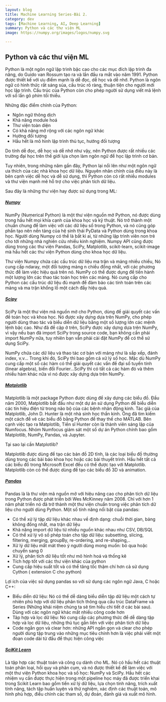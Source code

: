 ```yaml
---
layout: blog
title: Machine Learning Series-Bài 2.
category: dev
tags: [Machine Learning, AI, Deep Learning]
summary: Python và các thư viện ML
image: https://numpy.org/images/logos/numpy.svg

---
```


##  Python và các thư viện ML

Python là một ngôn ngữ lập trình bậc cao cho các mục đích lập trình đa năng, do Guido van Rossum tạo ra và lần đầu ra mắt vào năm 1991. Python được thiết kế với ưu điểm mạnh là dễ đọc, dễ học và dễ nhớ. Python là ngôn ngữ có hình thức rất sáng sủa, cấu trúc rõ ràng, thuận tiện cho người mới học lập trình. Cấu trúc của Python còn cho phép người sử dụng viết mã lệnh với số lần gõ phím tối thiểu.

Những đặc điểm chính của Python:

- Ngôn ngữ thông dịch
- Khả năng module hoá
- Thư viện toàn diện
- Có khả năng mở rộng với các ngôn ngữ khác
- Hướng đối tượng
- Hầu hết là mô hình lập trình thủ tục, hướng đối tượng

Do tính dễ đọc, dễ học và dễ nhớ như vậy, nên Python được rất nhiều các trường đại học trên thế giới lựa chọn làm ngôn ngữ để học lập trình cơ bản. 

Tuy nhiên, trong những năm gần đây, Python lại nổi lên như một ngôn ngữ ưa thích của các nhà khoa học dữ liệu. Nguyên nhân chính của điều này là bên cạnh việc dễ học và dễ sử dụng, thì Python còn có rất nhiều modules và thư viện mạnh mẽ hỗ trợ cho việc phân tích dữ liệu. 

Sau đây là những thư viện hay được sử dụng trong ML:

##### [Numpy](https://numpy.org)

NumPy (Numerical Python) là một thư viện nguồn mở Python, nó được dùng trong hầu hết mọi khía cạnh của khoa học và kỹ thuật. Nó trở thành một chuẩn chung để làm việc với các dữ liệu số trong Python, và nó cũng góp phần tạo nên nền tảng của hệ sinh thái PyData và Python dùng trong khoa học. Người dùng Numpy có thể là bất kì ai, từ những lập trình viên non trẻ cho tới những nhà nghiên cứu nhiều kinh nghiệm. Numpy API cũng được dùng trong các thư viện Pandas, SciPy, Matplotlib, scikit-learn, scikit-image mà hầu hết các thư viện Python dùng cho khoa học dữ liệu.

Thư viện Numpy chứa các cấu trúc dữ liệu ma trận và mảng nhiều chiều, Nó cung cấp ndaray, một đối tượng mảng n chiều đồng nhất, với các phương thức để làm việc hiệu quả trên nó. NumPy có thể được dụng để tiến hành một lượng lớn các thao tác toán học trên các mảng. Nó cung cấp cho Python các cấu trúc dữ liệu đủ mạnh để đảm bảo các tính toán trên các mảng và ma trận khổng lồ một cách đầy hiệu quả.

##### [Scipy](https://www.scipy.org/) 

SciPy là một thư viện mã nguồn mở cho Python, dùng để giải quyết các vấn đề toán học và khoa học. Nó được xây dựng dựa trên NumPy, cho phép người dùng thao tác và biểu diễn dữ liệu bằng một số lượng lớn các mệnh lệnh bậc cao. Như đã đề cập ở trên, SciPy được xây dựng dựa trên NumPy, vì vậy nếu bạn đã import SciPy trong source code, bạn không cần phải import NumPy nữa, tuy nhiên bạn vẫn phải cài đặt NumPy để có thể sử dụng SciPy.

NumPy chứa các dữ liệu và thao tác cơ bản với mảng như là sắp xếp, đánh index, v.v... Trong khi đó, SciPy thì bao gồm cả xử lý số học. Mặc dù NumPy cung cấp một số các hàm có thể giải quyết các vấn đề đại số tuyến tính (linear algebra), biến đổi Fourier...SciPy thì có tất cả các hàm đó và thêm nhiều hàm khác nữa vì nó được xây dựng dựa trên NumPy.

##### [Matplotlib](https://matplotlib.org/)

Matplotlib là một package Python được dùng để xây dựng các biểu đồ. Đầu năm 2000, Matplotlib bắt đầu như một dự án sử dụng Python để biểu diễn các tín hiệu điện từ trong não bộ của các bệnh nhân động kinh. Tác giả của Matplotlib,  John D. Hunter là một nhà sinh học thần kinh. Ông đã tìm kiếm một cách để vẽ các biểu đồ bằng Python để thay thế cho MATLAB. Bên cạnh việc tạo ra Matplotlib, Tiến sĩ Hunter còn là thành viên sáng lập của Numfocus. Nhóm Numfocus giám sát một số dự án Python chính bao gồm Matplotlib, NumPy, Pandas, và Jupyter.

Tại sao lại cần Matplotlib?

Matplotlib được dùng để tạo các bản đồ 2D tĩnh, là các loại biểu đồ thường dùng trong các bài báo khoa học hoặc các bài thuyết trình. Hầu hết tất cả các biểu đồ trong Microsoft Excel đều có thể được tạo với Matplotlib. Matplotlib còn có thể được dùng để tạo các biểu đồ 3D và animation.

##### [Pandas](https://pandas.pydata.org/)

Pandas là là thư viện mã nguồn mở với hiệu năng cao cho phân tích dữ liệu trong Python được phát triển bởi Wes McKinney năm 2008. Chỉ với hơn 1 năm phát triển nó đã trở thành một thư viện chuẩn trong việc phân tích dữ liệu cho người dùng Python. Một số tính năng nổi bật của pandas:

- Có thể xử lý tập dữ liệu khác nhau về định dạng: chuỗi thời gian, bảng không đồng nhất, ma trận dữ liệu
- Khả năng import dữ liệu từ nhiều nguồn khác nhau như CSV, DB/SQL
- Có thể xử lý vô số phép toán cho tập dữ liệu: subsetting, slicing, filtering, merging, groupBy, re-ordering, and re-shaping,..
- Xử lý dữ liệu mất mát theo ý người dùng mong muốn: bỏ qua hoặc chuyển sang 0
- Xử lý, phân tích dữ liệu tốt như mô hình hoá và thống kê
- Tích hợp tốt với các thư viện khác của python
- Cung cấp hiệu suất tốt và có thể tăng tốc thậm chí hơn cả sử dụng Cython ( extension C cho python)

Lợi ích của việc sử dụng pandas so với sử dụng các ngôn ngữ Java, C hoặc C++:

- Biểu diễn dữ liệu: Nó có thể dễ dàng biểu diễn tập dữ liệu một cách tự nhiên phù hợp với dữ liệu phân tích thông qua cấu trúc DataFrame và Series (Những khái niệm chúng ta sẽ tìm hiểu chi tiết ở các bài sau). Dùng với các ngôn ngữ khác mất nhiều công code hơn
- Tâp hợp và lọc dữ liệu: Nó cung cấp các phương thức để dễ dàng tập hợp và lọc dữ liệu, những thủ tục gắn liền với việc phân tích dữ liệu
- Code ngắn gọn và clear hơn: những API ngắn gọn và clear cho phép người dùng tập trung vào những mục tiêu chính hơn là việc phải viết một đoạn code dài từ đầu để thực hiện công việc

##### [SciKit Learn](https://scikit-learn.org/stable/)

Là tập hợp các thuật toán và công cụ dành cho ML. Nó có hầu hết các thuật toán phân loại, hồi quy và phân cụm, và nó được thiết kế để làm việc với một thư viện Python khoa học và số học: NumPy và SciPy. Hầu hết các nhiệm vụ cần được thực hiện trong một pipeline học máy đã được triển khai trong Scikit Learn bao gồm tiền xử lý dữ liệu, lựa chọn tính năng, trích xuất tính năng, tách tập huấn luyện và thử nghiệm, xác định các thuật toán, mô hình phù hợp, điều chỉnh các tham số, dự đoán, đánh giá và xuất mô hình.



